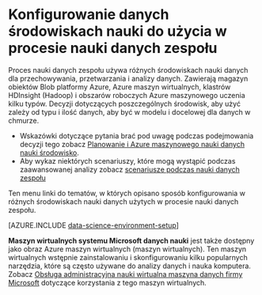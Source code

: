 <properties 
    pageTitle="Konfigurowanie środowiska nauki danych do użycia w procesie nauki danych zespołu | Azure" 
    description="Konfigurowanie danych środowiskach nauki do użycia w procesie nauki danych zespołu" 
    services="machine-learning" 
    documentationCenter="" 
    authors="bradsev" 
    manager="jhubbard" 
    editor="cgronlun"/>

<tags 
    ms.service="machine-learning" 
    ms.workload="data-services" 
    ms.tgt_pltfrm="na" 
    ms.devlang="na" 
    ms.topic="article" 
    ms.date="10/03/2016" 
    ms.author="bradsev" /> 

# <a name="set-up-data-science-environments-for-use-in-the-team-data-science-process"></a>Konfigurowanie danych środowiskach nauki do użycia w procesie nauki danych zespołu

Proces nauki danych zespołu używa różnych środowiskach nauki danych dla przechowywania, przetwarzania i analizy danych. Zawierają magazyn obiektów Blob platformy Azure, Azure maszyn wirtualnych, klastrów HDInsight (Hadoop) i obszarów roboczych Azure maszynowego uczenia kilku typów. Decyzji dotyczących poszczególnych środowisk, aby użyć zależy od typu i ilość danych, aby być w modelu i docelowej dla danych w chmurze. 

* Wskazówki dotyczące pytania brać pod uwagę podczas podejmowania decyzji tego zobacz [Planowanie i Azure maszynowego nauki danych nauki środowisko](machine-learning-data-science-plan-your-environment.md). 
* Aby wykaz niektórych scenariuszy, które mogą wystąpić podczas zaawansowanej analizy zobacz [scenariusze podczas nauki danych zespołu](machine-learning-data-science-plan-sample-scenarios.md)

Ten menu linki do tematów, w których opisano sposób konfigurowania w różnych środowiskach nauki danych użytych w procesie nauki danych zespołu.

[AZURE.INCLUDE [data-science-environment-setup](../../includes/cap-setup-environments.md)]

**Maszyn wirtualnych systemu Microsoft danych nauki** jest także dostępny jako obraz Azure maszyn wirtualnych (maszyn wirtualnych). Ten maszyn wirtualnych wstępnie zainstalowaniu i skonfigurowaniu kilku popularnych narzędzia, które są często używane do analizy danych i nauka komputera. Zobacz [Obsługa administracyjna nauki wirtualna maszyna danych firmy Microsoft](machine-learning-data-science-provision-vm.md) dotyczące korzystania z tego maszyn wirtualnych.

